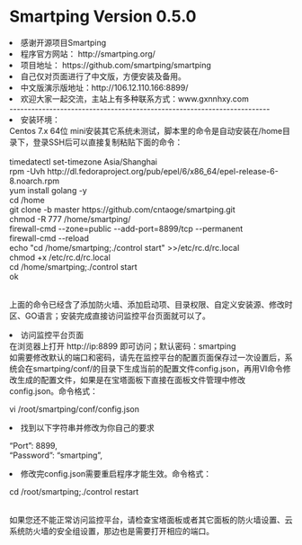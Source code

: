# Smartping Version 0.5.0
<li>感谢开源项目Smartping
<li>程序官方网站： http://smartping.org/
<li>项目地址： https://github.com/smartping/smartping
<li>自己仅对页面进行了中文版，方便安装及备用。
<li>中文版演示版地址：http://106.12.110.166:8899/
<li>欢迎大家一起交流，主站上有多种联系方式：www.gxnnhxy.com
<br>------------------------------------------------------------------------
<li>安装环境：</br>
Centos 7.x 64位 mini安装其它系统未测试，脚本里的命令是自动安装在/home目录下，登录SSH后可以直接复制粘贴下面的命令：
<br>
<br>timedatectl set-timezone Asia/Shanghai
<br>rpm -Uvh http://dl.fedoraproject.org/pub/epel/6/x86_64/epel-release-6-8.noarch.rpm
<br>yum install golang -y
<br>cd /home
<br>git clone -b master https://github.com/cntaoge/smartping.git 
<br>chmod -R 777 /home/smartping/
<br>firewall-cmd --zone=public --add-port=8899/tcp --permanent 
<br>firewall-cmd --reload
<br>echo "cd /home/smartping;./control start" >>/etc/rc.d/rc.local
<br>chmod +x /etc/rc.d/rc.local
<br>cd /home/smartping;./control start
<br>ok
<p>
<br>上面的命令已经含了添加防火墙、添加启动项、目录权限、自定义安装源、修改时区、GO语言；安装完成直接访问监控平台页面就可以了。
<p>
<li>访问监控平台页面</br>
在浏览器上打开  http://ip:8899   即可访问；默认密码：smartping</br>如需要修改默认的端口和密码，请先在监控平台的配置页面保存过一次设置后，系统会在smartping/conf/的目录下生成当前的配置文件config.json，再用VI命令修改生成的配置文件，如果是在宝塔面板下直接在面板文件管理中修改config.json。命令格式：</br>
<p>
vi /root/smartping/conf/config.json
<p>
<li>找到以下字符串并修改为你自己的要求</br>
<p>
“Port”: 8899,</br>“Password”: “smartping”,</br>
<li>修改完config.json需要重启程序才能生效。命令格式：</br>
<p>
cd /root/smartping;./control restart
<p>
<br>如果您还不能正常访问监控平台，请检查宝塔面板或者其它面板的防火墙设置、云系统防火墙的安全组设置，那边也是需要打开相应的端口。</br>
